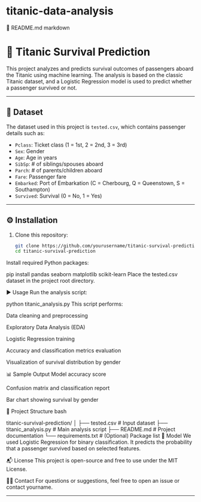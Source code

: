 # titanic-data-analysis
📄 README.md
markdown

# 🚢 Titanic Survival Prediction

This project analyzes and predicts survival outcomes of passengers aboard the Titanic using machine learning. The analysis is based on the classic Titanic dataset, and a Logistic Regression model is used to predict whether a passenger survived or not.

---

## 📁 Dataset

The dataset used in this project is `tested.csv`, which contains passenger details such as:

- `Pclass`: Ticket class (1 = 1st, 2 = 2nd, 3 = 3rd)
- `Sex`: Gender
- `Age`: Age in years
- `SibSp`: # of siblings/spouses aboard
- `Parch`: # of parents/children aboard
- `Fare`: Passenger fare
- `Embarked`: Port of Embarkation (C = Cherbourg, Q = Queenstown, S = Southampton)
- `Survived`: Survival (0 = No, 1 = Yes)

---

## ⚙️ Installation

1. Clone this repository:
   ```bash
   git clone https://github.com/yourusername/titanic-survival-prediction.git
   cd titanic-survival-prediction
Install required Python packages:

pip install pandas seaborn matplotlib scikit-learn
Place the tested.csv dataset in the project root directory.

▶️ Usage
Run the analysis script:


python titanic_analysis.py
This script performs:

Data cleaning and preprocessing

Exploratory Data Analysis (EDA)

Logistic Regression training

Accuracy and classification metrics evaluation

Visualization of survival distribution by gender

📊 Sample Output
Model accuracy score

Confusion matrix and classification report

Bar chart showing survival by gender

📌 Project Structure
bash

titanic-survival-prediction/
│
├── tested.csv               # Input dataset
├── titanic_analysis.py      # Main analysis script
├── README.md                # Project documentation
└── requirements.txt         # (Optional) Package list
🧠 Model
We used Logistic Regression for binary classification. It predicts the probability that a passenger survived based on selected features.

📬 License
This project is open-source and free to use under the MIT License.

🙋‍♂️ Contact
For questions or suggestions, feel free to open an issue or contact yourname.

---
